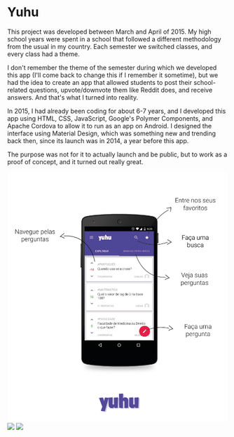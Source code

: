 # Yuhu

This project was developed between March and April of 2015. My high school years were spent in a school that followed a different methodology from the usual in my country. Each semester we switched classes, and every class had a theme.

I don't remember the theme of the semester during which we developed this app (I'll come back to change this if I remember it sometime), but we had the idea to create an app that allowed students to post their school-related questions, upvote/downvote them like Reddit does, and receive answers. And that's what I turned into reality.

In 2015, I had already been coding for about 6-7 years, and I developed this app using HTML, CSS, JavaScript, Google's Polymer Components, and Apache Cordova to allow it to run as an app on Android. I designed the interface using Material Design, which was something new and trending back then, since its launch was in 2014, a year before this app. 

The purpose was not for it to actually launch and be public, but to work as a proof of concept, and it turned out really great.

![](visual/2Manual2.png?raw=true)
![](visual/2Manual3.png?raw=true)
![](visual/2Manual4.png?raw=true)
